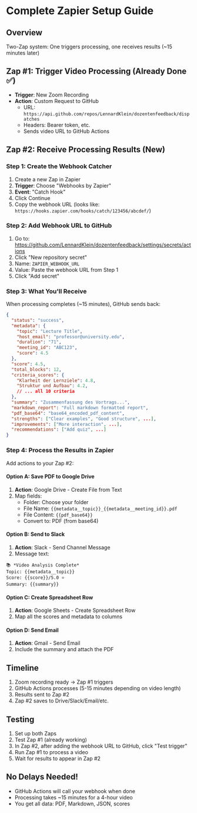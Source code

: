 # Complete Zapier Setup Guide

## Overview
Two-Zap system: One triggers processing, one receives results (~15 minutes later)

## Zap #1: Trigger Video Processing (Already Done ✅)
- **Trigger**: New Zoom Recording
- **Action**: Custom Request to GitHub
  - URL: `https://api.github.com/repos/LennardKlein/dozentenfeedback/dispatches`
  - Headers: Bearer token, etc.
  - Sends video URL to GitHub Actions

## Zap #2: Receive Processing Results (New)

### Step 1: Create the Webhook Catcher
1. Create a new Zap in Zapier
2. **Trigger**: Choose "Webhooks by Zapier"
3. **Event**: "Catch Hook"
4. Click Continue
5. Copy the webhook URL (looks like: `https://hooks.zapier.com/hooks/catch/123456/abcdef/`)

### Step 2: Add Webhook URL to GitHub
1. Go to: https://github.com/LennardKlein/dozentenfeedback/settings/secrets/actions
2. Click "New repository secret"
3. Name: `ZAPIER_WEBHOOK_URL`
4. Value: Paste the webhook URL from Step 1
5. Click "Add secret"

### Step 3: What You'll Receive
When processing completes (~15 minutes), GitHub sends back:
```json
{
  "status": "success",
  "metadata": {
    "topic": "Lecture Title",
    "host_email": "professor@university.edu",
    "duration": "71",
    "meeting_id": "ABC123",
    "score": 4.5
  },
  "score": 4.5,
  "total_blocks": 12,
  "criteria_scores": {
    "Klarheit der Lernziele": 4.8,
    "Struktur und Aufbau": 4.2,
    // ... all 10 criteria
  },
  "summary": "Zusammenfassung des Vortrags...",
  "markdown_report": "Full markdown formatted report",
  "pdf_base64": "base64_encoded_pdf_content",
  "strengths": ["Clear examples", "Good structure", ...],
  "improvements": ["More interaction", ...],
  "recommendations": ["Add quiz", ...]
}
```

### Step 4: Process the Results in Zapier

Add actions to your Zap #2:

#### Option A: Save PDF to Google Drive
1. **Action**: Google Drive - Create File from Text
2. Map fields:
   - Folder: Choose your folder
   - File Name: `{{metadata__topic}}_{{metadata__meeting_id}}.pdf`
   - File Content: `{{pdf_base64}}`
   - Convert to: PDF (from base64)

#### Option B: Send to Slack
1. **Action**: Slack - Send Channel Message
2. Message text:
```
📚 *Video Analysis Complete*
Topic: {{metadata__topic}}
Score: {{score}}/5.0 ⭐
Summary: {{summary}}
```

#### Option C: Create Spreadsheet Row
1. **Action**: Google Sheets - Create Spreadsheet Row
2. Map all the scores and metadata to columns

#### Option D: Send Email
1. **Action**: Gmail - Send Email
2. Include the summary and attach the PDF

## Timeline
1. Zoom recording ready → Zap #1 triggers
2. GitHub Actions processes (5-15 minutes depending on video length)
3. Results sent to Zap #2
4. Zap #2 saves to Drive/Slack/Email/etc.

## Testing
1. Set up both Zaps
2. Test Zap #1 (already working)
3. In Zap #2, after adding the webhook URL to GitHub, click "Test trigger"
4. Run Zap #1 to process a video
5. Wait for results to appear in Zap #2

## No Delays Needed!
- GitHub Actions will call your webhook when done
- Processing takes ~15 minutes for a 4-hour video
- You get all data: PDF, Markdown, JSON, scores